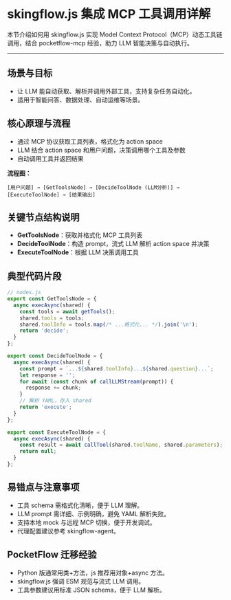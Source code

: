 # skingflow.js 集成 MCP 工具调用详解

本节介绍如何用 skingflow.js 实现 Model Context Protocol（MCP）动态工具链调用，结合 pocketflow-mcp 经验，助力 LLM 智能决策与自动执行。

---

## 场景与目标
- 让 LLM 能自动获取、解析并调用外部工具，支持复杂任务自动化。
- 适用于智能问答、数据处理、自动运维等场景。

## 核心原理与流程
- 通过 MCP 协议获取工具列表，格式化为 action space
- LLM 结合 action space 和用户问题，决策调用哪个工具及参数
- 自动调用工具并返回结果

**流程图：**
```
[用户问题] → [GetToolsNode] → [DecideToolNode (LLM分析)] → [ExecuteToolNode] → [结果输出]
```

## 关键节点结构说明
- **GetToolsNode**：获取并格式化 MCP 工具列表
- **DecideToolNode**：构造 prompt，流式 LLM 解析 action space 并决策
- **ExecuteToolNode**：根据 LLM 决策调用工具

## 典型代码片段
```js
// nodes.js
export const GetToolsNode = {
  async execAsync(shared) {
    const tools = await getTools();
    shared.tools = tools;
    shared.toolInfo = tools.map(/* ...格式化... */).join('\n');
    return 'decide';
  }
};

export const DecideToolNode = {
  async execAsync(shared) {
    const prompt = `...${shared.toolInfo}...${shared.question}...`;
    let response = '';
    for await (const chunk of callLLMStream(prompt)) {
      response += chunk;
    }
    // 解析 YAML，存入 shared
    return 'execute';
  }
};

export const ExecuteToolNode = {
  async execAsync(shared) {
    const result = await callTool(shared.toolName, shared.parameters);
    return null;
  }
};
```

## 易错点与注意事项
- 工具 schema 需格式化清晰，便于 LLM 理解。
- LLM prompt 需详细、示例明确，避免 YAML 解析失败。
- 支持本地 mock 与远程 MCP 切换，便于开发调试。
- 代理配置建议参考 skingflow-agent。

## PocketFlow 迁移经验
- Python 版通常用类+方法，js 推荐用对象+async 方法。
- skingflow.js 强调 ESM 规范与流式 LLM 调用。
- 工具参数建议用标准 JSON schema，便于 LLM 解析。
